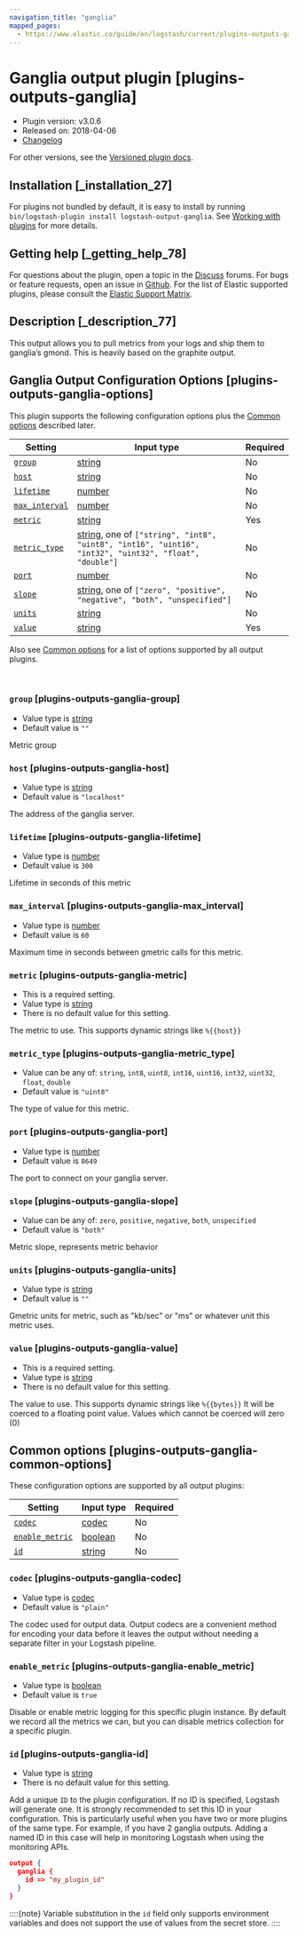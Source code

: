 ```yaml
---
navigation_title: "ganglia"
mapped_pages:
  - https://www.elastic.co/guide/en/logstash/current/plugins-outputs-ganglia.html
---
```


# Ganglia output plugin [plugins-outputs-ganglia]


* Plugin version: v3.0.6
* Released on: 2018-04-06
* [Changelog](https://github.com/logstash-plugins/logstash-output-ganglia/blob/v3.0.6/CHANGELOG.md)

For other versions, see the [Versioned plugin docs](/vpr/output-ganglia-index.md).

## Installation [_installation_27]

For plugins not bundled by default, it is easy to install by running `bin/logstash-plugin install logstash-output-ganglia`. See [Working with plugins](logstash://reference/working-with-plugins.md) for more details.


## Getting help [_getting_help_78]

For questions about the plugin, open a topic in the [Discuss](http://discuss.elastic.co) forums. For bugs or feature requests, open an issue in [Github](https://github.com/logstash-plugins/logstash-output-ganglia). For the list of Elastic supported plugins, please consult the [Elastic Support Matrix](https://www.elastic.co/support/matrix#logstash_plugins).


## Description [_description_77]

This output allows you to pull metrics from your logs and ship them to ganglia’s gmond. This is heavily based on the graphite output.


## Ganglia Output Configuration Options [plugins-outputs-ganglia-options]

This plugin supports the following configuration options plus the [Common options](plugins-outputs-ganglia.md#plugins-outputs-ganglia-common-options) described later.

| Setting | Input type | Required |
| --- | --- | --- |
| [`group`](plugins-outputs-ganglia.md#plugins-outputs-ganglia-group) | [string](introduction.md#string) | No |
| [`host`](plugins-outputs-ganglia.md#plugins-outputs-ganglia-host) | [string](introduction.md#string) | No |
| [`lifetime`](plugins-outputs-ganglia.md#plugins-outputs-ganglia-lifetime) | [number](introduction.md#number) | No |
| [`max_interval`](plugins-outputs-ganglia.md#plugins-outputs-ganglia-max_interval) | [number](introduction.md#number) | No |
| [`metric`](plugins-outputs-ganglia.md#plugins-outputs-ganglia-metric) | [string](introduction.md#string) | Yes |
| [`metric_type`](plugins-outputs-ganglia.md#plugins-outputs-ganglia-metric_type) | [string](introduction.md#string), one of `["string", "int8", "uint8", "int16", "uint16", "int32", "uint32", "float", "double"]` | No |
| [`port`](plugins-outputs-ganglia.md#plugins-outputs-ganglia-port) | [number](introduction.md#number) | No |
| [`slope`](plugins-outputs-ganglia.md#plugins-outputs-ganglia-slope) | [string](introduction.md#string), one of `["zero", "positive", "negative", "both", "unspecified"]` | No |
| [`units`](plugins-outputs-ganglia.md#plugins-outputs-ganglia-units) | [string](introduction.md#string) | No |
| [`value`](plugins-outputs-ganglia.md#plugins-outputs-ganglia-value) | [string](introduction.md#string) | Yes |

Also see [Common options](plugins-outputs-ganglia.md#plugins-outputs-ganglia-common-options) for a list of options supported by all output plugins.

 

### `group` [plugins-outputs-ganglia-group]

* Value type is [string](introduction.md#string)
* Default value is `""`

Metric group


### `host` [plugins-outputs-ganglia-host]

* Value type is [string](introduction.md#string)
* Default value is `"localhost"`

The address of the ganglia server.


### `lifetime` [plugins-outputs-ganglia-lifetime]

* Value type is [number](introduction.md#number)
* Default value is `300`

Lifetime in seconds of this metric


### `max_interval` [plugins-outputs-ganglia-max_interval]

* Value type is [number](introduction.md#number)
* Default value is `60`

Maximum time in seconds between gmetric calls for this metric.


### `metric` [plugins-outputs-ganglia-metric]

* This is a required setting.
* Value type is [string](introduction.md#string)
* There is no default value for this setting.

The metric to use. This supports dynamic strings like `%{{host}}`


### `metric_type` [plugins-outputs-ganglia-metric_type]

* Value can be any of: `string`, `int8`, `uint8`, `int16`, `uint16`, `int32`, `uint32`, `float`, `double`
* Default value is `"uint8"`

The type of value for this metric.


### `port` [plugins-outputs-ganglia-port]

* Value type is [number](introduction.md#number)
* Default value is `8649`

The port to connect on your ganglia server.


### `slope` [plugins-outputs-ganglia-slope]

* Value can be any of: `zero`, `positive`, `negative`, `both`, `unspecified`
* Default value is `"both"`

Metric slope, represents metric behavior


### `units` [plugins-outputs-ganglia-units]

* Value type is [string](introduction.md#string)
* Default value is `""`

Gmetric units for metric, such as "kb/sec" or "ms" or whatever unit this metric uses.


### `value` [plugins-outputs-ganglia-value]

* This is a required setting.
* Value type is [string](introduction.md#string)
* There is no default value for this setting.

The value to use. This supports dynamic strings like `%{{bytes}}` It will be coerced to a floating point value. Values which cannot be coerced will zero (0)



## Common options [plugins-outputs-ganglia-common-options]

These configuration options are supported by all output plugins:

| Setting | Input type | Required |
| --- | --- | --- |
| [`codec`](plugins-outputs-ganglia.md#plugins-outputs-ganglia-codec) | [codec](logstash://reference/configuration-file-structure.md#codec) | No |
| [`enable_metric`](plugins-outputs-ganglia.md#plugins-outputs-ganglia-enable_metric) | [boolean](logstash://reference/configuration-file-structure.md#boolean) | No |
| [`id`](plugins-outputs-ganglia.md#plugins-outputs-ganglia-id) | [string](logstash://reference/configuration-file-structure.md#string) | No |

### `codec` [plugins-outputs-ganglia-codec]

* Value type is [codec](logstash://reference/configuration-file-structure.md#codec)
* Default value is `"plain"`

The codec used for output data. Output codecs are a convenient method for encoding your data before it leaves the output without needing a separate filter in your Logstash pipeline.


### `enable_metric` [plugins-outputs-ganglia-enable_metric]

* Value type is [boolean](logstash://reference/configuration-file-structure.md#boolean)
* Default value is `true`

Disable or enable metric logging for this specific plugin instance. By default we record all the metrics we can, but you can disable metrics collection for a specific plugin.


### `id` [plugins-outputs-ganglia-id]

* Value type is [string](logstash://reference/configuration-file-structure.md#string)
* There is no default value for this setting.

Add a unique `ID` to the plugin configuration. If no ID is specified, Logstash will generate one. It is strongly recommended to set this ID in your configuration. This is particularly useful when you have two or more plugins of the same type. For example, if you have 2 ganglia outputs. Adding a named ID in this case will help in monitoring Logstash when using the monitoring APIs.

```json
output {
  ganglia {
    id => "my_plugin_id"
  }
}
```

::::{note} 
Variable substitution in the `id` field only supports environment variables and does not support the use of values from the secret store.
::::




